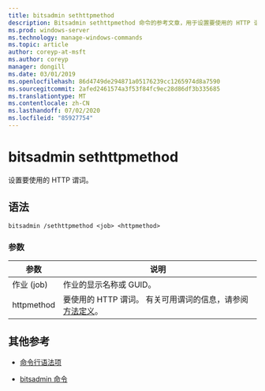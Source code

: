 ```yaml
---
title: bitsadmin sethttpmethod
description: Bitsadmin sethttpmethod 命令的参考文章，用于设置要使用的 HTTP 谓词。
ms.prod: windows-server
ms.technology: manage-windows-commands
ms.topic: article
author: coreyp-at-msft
ms.author: coreyp
manager: dongill
ms.date: 03/01/2019
ms.openlocfilehash: 86d4749de294871a05176239cc1265974d8a7590
ms.sourcegitcommit: 2afed2461574a3f53f84fc9ec28d86df3b335685
ms.translationtype: MT
ms.contentlocale: zh-CN
ms.lasthandoff: 07/02/2020
ms.locfileid: "85927754"
---
```

# <a name="bitsadmin-sethttpmethod"></a>bitsadmin sethttpmethod

设置要使用的 HTTP 谓词。

## <a name="syntax"></a>语法

```
bitsadmin /sethttpmethod <job> <httpmethod>
```

### <a name="parameters"></a>参数

| 参数 | 说明 |
| --------- | ----------- |
| 作业 (job) | 作业的显示名称或 GUID。 |
| httpmethod | 要使用的 HTTP 谓词。 有关可用谓词的信息，请参阅[方法定义](https://www.w3.org/Protocols/rfc2616/rfc2616-sec9.html)。 |

## <a name="additional-references"></a>其他参考

- [命令行语法项](command-line-syntax-key.md)

- [bitsadmin 命令](bitsadmin.md)
